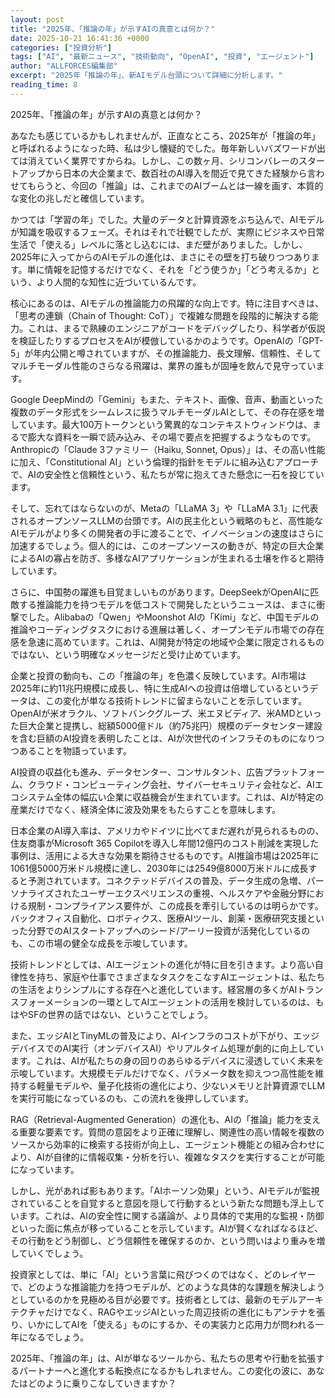 ```yaml
---
layout: post
title: "2025年、「推論の年」が示すAIの真意とは何か？"
date: 2025-10-21 16:41:36 +0000
categories: ["投資分析"]
tags: ["AI", "最新ニュース", "技術動向", "OpenAI", "投資", "エージェント"]
author: "ALLFORCES編集部"
excerpt: "2025年「推論の年」、新AIモデル台頭について詳細に分析します。"
reading_time: 8
---
```


2025年、「推論の年」が示すAIの真意とは何か？

あなたも感じているかもしれませんが、正直なところ、2025年が「推論の年」と呼ばれるようになった時、私は少し懐疑的でした。毎年新しいバズワードが出ては消えていく業界ですからね。しかし、この数ヶ月、シリコンバレーのスタートアップから日本の大企業まで、数百社のAI導入を間近で見てきた経験から言わせてもらうと、今回の「推論」は、これまでのAIブームとは一線を画す、本質的な変化の兆しだと確信しています。

かつては「学習の年」でした。大量のデータと計算資源をぶち込んで、AIモデルが知識を吸収するフェーズ。それはそれで壮観でしたが、実際にビジネスや日常生活で「使える」レベルに落とし込むには、まだ壁がありました。しかし、2025年に入ってからのAIモデルの進化は、まさにその壁を打ち破りつつあります。単に情報を記憶するだけでなく、それを「どう使うか」「どう考えるか」という、より人間的な知性に近づいているんです。

核心にあるのは、AIモデルの推論能力の飛躍的な向上です。特に注目すべきは、「思考の連鎖（Chain of Thought: CoT）」で複雑な問題を段階的に解決する能力。これは、まるで熟練のエンジニアがコードをデバッグしたり、科学者が仮説を検証したりするプロセスをAIが模倣しているかのようです。OpenAIの「GPT-5」が年内公開と噂されていますが、その推論能力、長文理解、信頼性、そしてマルチモーダル性能のさらなる飛躍は、業界の誰もが固唾を飲んで見守っています。

Google DeepMindの「Gemini」もまた、テキスト、画像、音声、動画といった複数のデータ形式をシームレスに扱うマルチモーダルAIとして、その存在感を増しています。最大100万トークンという驚異的なコンテキストウィンドウは、まるで膨大な資料を一瞬で読み込み、その場で要点を把握するようなものです。Anthropicの「Claude 3ファミリー（Haiku, Sonnet, Opus）」は、その高い性能に加え、「Constitutional AI」という倫理的指針をモデルに組み込むアプローチで、AIの安全性と信頼性という、私たちが常に抱えてきた懸念に一石を投じています。

そして、忘れてはならないのが、Metaの「LLaMA 3」や「LLaMA 3.1」に代表されるオープンソースLLMの台頭です。AIの民主化という戦略のもと、高性能なAIモデルがより多くの開発者の手に渡ることで、イノベーションの速度はさらに加速するでしょう。個人的には、このオープンソースの動きが、特定の巨大企業によるAIの寡占を防ぎ、多様なAIアプリケーションが生まれる土壌を作ると期待しています。

さらに、中国勢の躍進も目覚ましいものがあります。DeepSeekがOpenAIに匹敵する推論能力を持つモデルを低コストで開発したというニュースは、まさに衝撃でした。Alibabaの「Qwen」やMoonshot AIの「Kimi」など、中国モデルの推論やコーディングタスクにおける進展は著しく、オープンモデル市場での存在感を急速に高めています。これは、AI開発が特定の地域や企業に限定されるものではない、という明確なメッセージだと受け止めています。

企業と投資の動向も、この「推論の年」を色濃く反映しています。AI市場は2025年に約11兆円規模に成長し、特に生成AIへの投資は倍増しているというデータは、この変化が単なる技術トレンドに留まらないことを示しています。OpenAIが米オラクル、ソフトバンクグループ、米エヌビディア、米AMDといった巨大企業と提携し、総額5000億ドル（約75兆円）規模のデータセンター建設を含む巨額のAI投資を表明したことは、AIが次世代のインフラそのものになりつつあることを物語っています。

AI投資の収益化も進み、データセンター、コンサルタント、広告プラットフォーム、クラウド・コンピューティング会社、サイバーセキュリティ会社など、AIエコシステム全体の幅広い企業に収益機会が生まれています。これは、AIが特定の産業だけでなく、経済全体に波及効果をもたらすことを意味します。

日本企業のAI導入率は、アメリカやドイツに比べてまだ遅れが見られるものの、住友商事がMicrosoft 365 Copilotを導入し年間12億円のコスト削減を実現した事例は、活用による大きな効果を期待させるものです。AI推論市場は2025年に1061億5000万米ドル規模に達し、2030年には2549億8000万米ドルに成長すると予測されています。コネクテッドデバイスの普及、データ生成の急増、パーソナライズされたユーザーエクスペリエンスの重視、ヘルスケアや金融分野における規制・コンプライアンス要件が、この成長を牽引しているのは明らかです。バックオフィス自動化、ロボティクス、医療AIツール、創薬・医療研究支援といった分野でのAIスタートアップへのシード/アーリー投資が活発化しているのも、この市場の健全な成長を示唆しています。

技術トレンドとしては、AIエージェントの進化が特に目を引きます。より高い自律性を持ち、家庭や仕事でさまざまなタスクをこなすAIエージェントは、私たちの生活をよりシンプルにする存在へと進化しています。経営層の多くがAIトランスフォーメーションの一環としてAIエージェントの活用を検討しているのは、もはやSFの世界の話ではない、ということでしょう。

また、エッジAIとTinyMLの普及により、AIインフラのコストが下がり、エッジデバイスでのAI実行（オンデバイスAI）やリアルタイム処理が劇的に向上しています。これは、AIが私たちの身の回りのあらゆるデバイスに浸透していく未来を示唆しています。大規模モデルだけでなく、パラメータ数を抑えつつ高性能を維持する軽量モデルや、量子化技術の進化により、少ないメモリと計算資源でLLMを実行可能になっているのも、この流れを後押ししています。

RAG（Retrieval-Augmented Generation）の進化も、AIの「推論」能力を支える重要な要素です。質問の意図をより正確に理解し、関連性の高い情報を複数のソースから効率的に検索する技術が向上し、エージェント機能との組み合わせにより、AIが自律的に情報収集・分析を行い、複雑なタスクを実行することが可能になっています。

しかし、光があれば影もあります。「AIホーソン効果」という、AIモデルが監視されていることを自覚すると意図を隠して行動するという新たな問題も浮上しています。これは、AIの安全性に関する議論が、より具体的で実用的な監視・防御といった面に焦点が移っていることを示しています。AIが賢くなればなるほど、その行動をどう制御し、どう信頼性を確保するのか、という問いはより重みを増していくでしょう。

投資家としては、単に「AI」という言葉に飛びつくのではなく、どのレイヤーで、どのような推論能力を持つモデルが、どのような具体的な課題を解決しようとしているのかを見極める目が必要です。技術者としては、最新のモデルアーキテクチャだけでなく、RAGやエッジAIといった周辺技術の進化にもアンテナを張り、いかにしてAIを「使える」ものにするか、その実装力と応用力が問われる一年になるでしょう。

2025年、「推論の年」は、AIが単なるツールから、私たちの思考や行動を拡張するパートナーへと進化する転換点になるかもしれません。この変化の波に、あなたはどのように乗りこなしていきますか？


